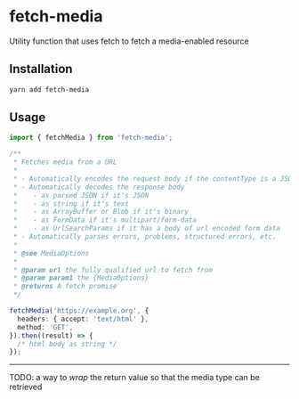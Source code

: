 # fetch-media

Utility function that uses fetch to fetch a media-enabled resource

## Installation

```bash
yarn add fetch-media
```

## Usage

```typescript
import { fetchMedia } from 'fetch-media';

/**
 * Fetches media from a URL
 *
 * - Automatically encodes the request body if the contentType is a JSON type
 * - Automatically decodes the response body
 *    - as parsed JSON if it's JSON
 *    - as string if it's text
 *    - as ArrayBuffer or Blob if it's binary
 *    - as FormData if it's multipart/form-data
 *    - as UrlSearchParams if it has a body of url encoded form data
 * - Automatically parses errors, problems, structured errors, etc.
 *
 * @see MediaOptions
 *
 * @param url the fully qualified url to fetch from
 * @param param1 the {MediaOptions}
 * @returns A fetch promise
 */

fetchMedia('https://example.org', {
  headers: { accept: 'text/html' },
  method: 'GET',
}).then((result) => {
  /* html body as string */
});
```

---

TODO: a way to _wrap_ the return value so that the media type can be retrieved
